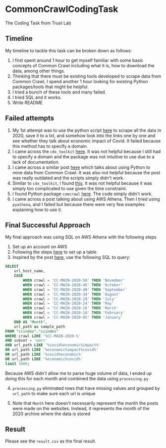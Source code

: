 # CommonCrawlCodingTask
The Coding Task from Trust Lab

## Timeline
My timeline to tackle this task can be broken down as 
follows: 
1. I first spent around 1 hour to get myself familiar with some 
basic concepts of Common Crawl including what it is, 
how to download the data, among other things. 
2. Thinking that there must be existing tools developed to scrape 
data from Common Crawl, I spend another 1 hour looking for 
existing Python packages/tools that might be helpful. 
3. I tried a bunch of these tools and many failed.
4. I tried SQL and it works.
5. Write README


## Failed attempts

1. My 1st attempt was to use the python script [here](https://github.com/si9int/cc.py)
to scrape all the data in 2020, save it to a txt, and somehow 
look into the links one by one and see whether they talk about 
economic impact of Covid. It failed because this method has to specify 
a domain.
2. I came across the `cdx_toolkit` [here](https://github.com/cocrawler/cdx_toolkit). It was not helpful 
because I still had to specify a domain and the package was not intuitive to use due to a lack of 
documentation. 
3. I came across a similar post [here](http://www.automatingosint.com/blog/2015/08/osint-python-common-crawl/) which talks about 
using Python to mine data from Common Crawl. It was also not helpful because the 
post was really outdated and the scripts simply didn't work. 
4. Similar to `cdx_toolkit`, I found [this](https://github.com/ikreymer/cdx-index-client). It was not 
helpful because it was simply too complicated to use given the time constraint.
5. I found Python package `comcrawl` [here](https://github.com/michaelharms/comcrawl). The code simply didn't work.
6. I came across a post talking about using AWS Athena. Then I tried using `pyathena`, and I failed but because 
there were very few examples explaining how to use it.

## Final Successful Approach
My final approach was using SQL on AWS Athena with the following steps
1. Set up an account on AWS 
2. Following the steps [here](https://commoncrawl.org/2018/03/index-to-warc-files-and-urls-in-columnar-format/) to set up a table
3. Inspired by the post [here](https://skeptric.com/common-crawl-job-ads/), use the 
following SQL to query:
```SQL
SELECT 
    url_host_name, 
    CASE 
        WHEN crawl = 'CC-MAIN-2020-50' THEN 'November'
        WHEN crawl = 'CC-MAIN-2020-45' THEN 'October'
        WHEN crawl = 'CC-MAIN-2020-40' THEN 'September'
        WHEN crawl = 'CC-MAIN-2020-34' THEN 'August'
        WHEN crawl = 'CC-MAIN-2020-29' THEN 'July'
        WHEN crawl = 'CC-MAIN-2020-24' THEN 'May'
        WHEN crawl = 'CC-MAIN-2020-16' THEN 'March'
        WHEN crawl = 'CC-MAIN-2020-10' THEN 'February'
        WHEN crawl = 'CC-MAIN-2020-05' THEN 'January'
    END AS "Month", 
    url_path as sample_path
FROM "ccindex"."ccindex"
WHERE crawl LIKE '%CC-MAIN-2020-%'
AND subset = 'warc'
AND url_path LIKE '%covid%economic%impact%'
OR url_path LIKE '%economic%impact%covid%'
OR url_path LIKE '%covid%economic%'
OR url_path LIKE '%economic%covid%'
limit 1000; 
```
Because AWS didn't allow me to parse huge volume of data, I ended up doing 
this for each month and combined the data using `processing.py`

4. `processing.py` eliminated rows that have missing values and grouped by `url_path` to make 
sure each url is unique

5. Note that `Month` here doesn't necessarily represent the month the posts
were made on the websites. Instead, it represents the month of 
the 2020 archive where the data is stored

## Result
Please see the `result.csv` as the final result.
